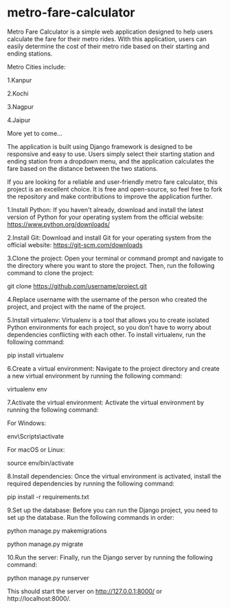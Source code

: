 # metro-fare-calculator

Metro Fare Calculator is a simple web application designed to help users calculate the fare for their metro rides. With this application, users can easily determine the cost of their metro ride based on their starting and ending stations.

Metro Cities include:

1.Kanpur

2.Kochi

3.Nagpur

4.Jaipur

More yet to come...

The application is built using Django framework is designed to be responsive and easy to use. Users simply select their starting station and ending station from a dropdown menu, and the application calculates the fare based on the distance between the two stations.

If you are looking for a reliable and user-friendly metro fare calculator, this project is an excellent choice. It is free and open-source, so feel free to fork the repository and make contributions to improve the application further.

1.Install Python: If you haven't already, download and install the latest version of Python for your operating system from the official website: https://www.python.org/downloads/

2.Install Git: Download and install Git for your operating system from the official website: https://git-scm.com/downloads

3.Clone the project: Open your terminal or command prompt and navigate to the directory where you want to store the project. Then, run the following command to clone the project:

git clone https://github.com/username/project.git

4.Replace username with the username of the person who created the project, and project with the name of the project.

5.Install virtualenv: Virtualenv is a tool that allows you to create isolated Python environments for each project, so you don't have to worry about dependencies conflicting with each other. To install virtualenv, run the following command:

pip install virtualenv

6.Create a virtual environment: Navigate to the project directory and create a new virtual environment by running the following command:

virtualenv env

7.Activate the virtual environment: Activate the virtual environment by running the following command:

For Windows:

env\Scripts\activate

For macOS or Linux:

source env/bin/activate

8.Install dependencies: Once the virtual environment is activated, install the required dependencies by running the following command:

pip install -r requirements.txt

9.Set up the database: Before you can run the Django project, you need to set up the database. Run the following commands in order:

python manage.py makemigrations

python manage.py migrate

10.Run the server: Finally, run the Django server by running the following command:

python manage.py runserver

This should start the server on http://127.0.0.1:8000/ or http://localhost:8000/.
